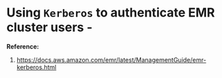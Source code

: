 # Using `Kerberos` to authenticate EMR cluster users - 

**Reference:**  
1. https://docs.aws.amazon.com/emr/latest/ManagementGuide/emr-kerberos.html

